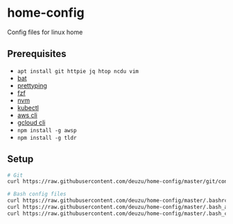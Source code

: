 # home-config
Config files for linux home

## Prerequisites

- `apt install git httpie jq htop ncdu vim`
- [bat](https://github.com/sharkdp/bat#installation)
- [prettyping](https://github.com/denilsonsa/prettyping#installation)
- [fzf](https://github.com/junegunn/fzf#installation)
- [nvm](https://github.com/nvm-sh/nvm#installation-and-update)
- [kubectl](https://kubernetes.io/docs/tasks/tools/install-kubectl/)
- [aws cli](https://docs.aws.amazon.com/cli/latest/userguide/cli-chap-install.html)
- [gcloud cli](https://cloud.google.com/sdk/docs/#install_the_latest_cloud_tools_version_cloudsdk_current_version)
- `npm install -g awsp`
- `npm install -g tldr`

## Setup

```bash
# Git
curl https://raw.githubusercontent.com/deuzu/home-config/master/git/config > ~/.gitconfig

# Bash config files
curl https://raw.githubusercontent.com/deuzu/home-config/master/.bashrc > ~/.bashrc
curl https://raw.githubusercontent.com/deuzu/home-config/master/.bash_aliases > ~/.bash_aliases
curl https://raw.githubusercontent.com/deuzu/home-config/master/.bash_completion > ~/.bash_completion

